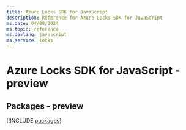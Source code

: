 ```yaml
---
title: Azure Locks SDK for JavaScript
description: Reference for Azure Locks SDK for JavaScript
ms.date: 04/08/2024
ms.topic: reference
ms.devlang: javascript
ms.service: locks
---
```

# Azure Locks SDK for JavaScript - preview
## Packages - preview
[!INCLUDE [packages](locks-index.md)]